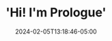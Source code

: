 ---
title: "'Hi! I'm Prologue'"
id: "top"
weight: 1
section_type: "home"
image: ""
class: "one dark cover"
date: "2024-02-05T13:18:46-05:00"
---